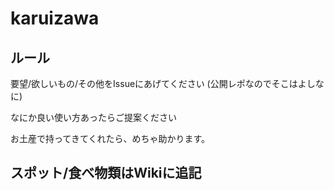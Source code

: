 # karuizawa

## ルール
要望/欲しいもの/その他をIssueにあげてください
(公開レポなのでそこはよしなに)

なにか良い使い方あったらご提案ください


お土産で持ってきてくれたら、めちゃ助かります。

## スポット/食べ物類はWikiに追記

